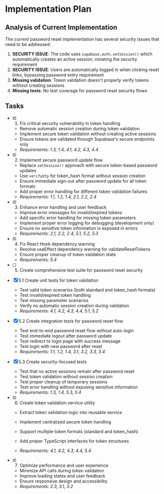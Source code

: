 # Implementation Plan

## Analysis of Current Implementation

The current password reset implementation has several security issues that need to be addressed:

1. **SECURITY ISSUE**: The code uses `supabase.auth.setSession()` which automatically creates an active session, violating the security requirement
2. **SECURITY ISSUE**: Users are automatically logged in when clicking reset links, bypassing password entry requirement
3. **Missing validation**: Token validation doesn't properly verify tokens without creating sessions
4. **Missing tests**: No test coverage for password reset security flows

## Tasks

- [x] 1. Fix critical security vulnerability in token handling

  - Remove automatic session creation during token validation
  - Implement secure token validation without creating active sessions
  - Ensure tokens are validated through Supabase's secure endpoints only
  - _Requirements: 1.3, 1.4, 4.1, 4.2, 4.3, 4.4_

- [x] 2. Implement secure password update flow

  - Replace `setSession()` approach with secure token-based password updates
  - Use `verifyOtp` for token_hash format without session creation
  - Ensure immediate sign-out after password update for all token formats
  - Add proper error handling for different token validation failures
  - _Requirements: 1.1, 1.2, 1.4, 2.1, 2.2, 2.4_

- [x] 3. Enhance error handling and user feedback

  - Improve error messages for invalid/expired tokens
  - Add specific error handling for missing token parameters
  - Implement proper error logging for debugging (development only)
  - Ensure no sensitive token information is exposed in errors
  - _Requirements: 2.1, 2.2, 2.4, 5.1, 5.2, 5.3_

- [x] 4. Fix React Hook dependency warning

  - Resolve useEffect dependency warning for validateResetTokens
  - Ensure proper cleanup of token validation state
  - _Requirements: 5.4_

- [ ] 5. Create comprehensive test suite for password reset security



- [x] 5.1 Create unit tests for token validation

  - Test valid token scenarios (both standard and token_hash formats)
  - Test invalid/expired token handling
  - Test missing parameter scenarios
  - Verify no automatic session creation during validation
  - _Requirements: 4.1, 4.2, 4.3, 4.4, 5.1, 5.2_

- [x] 5.2 Create integration tests for password reset flow

  - Test end-to-end password reset flow without auto-login
  - Test immediate logout after password update
  - Test redirect to login page with success message
  - Test login with new password after reset
  - _Requirements: 1.1, 1.2, 1.4, 3.1, 3.2, 3.3, 3.4_

- [x] 5.3 Create security-focused tests

  - Test that no active sessions remain after password reset
  - Test token validation without session creation
  - Test proper cleanup of temporary sessions
  - Test error handling without exposing sensitive information
  - _Requirements: 1.3, 1.4, 5.3, 5.4_

- [x] 6. Create token validation service utility

  - Extract token validation logic into reusable service

  - Implement centralized secure token handling
  - Support multiple token formats (standard and token_hash)
  - Add proper TypeScript interfaces for token structures
  - _Requirements: 4.1, 4.2, 4.3, 4.4, 5.4_

- [x] 7. Optimize performance and user experience

  - Minimize API calls during token validation
  - Improve loading states and user feedback
  - Ensure responsive design and accessibility
  - _Requirements: 2.3, 3.1, 3.2_
